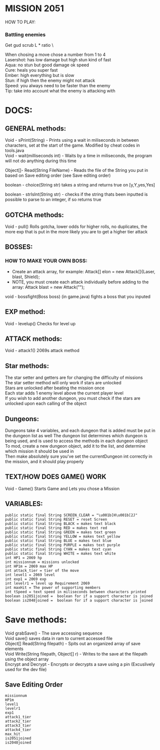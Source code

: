 # MISSION 2051
HOW TO PLAY:

### Battling enemies
  Get gud scrub L * ratio \
  
  When chosing a move chose a number from 1 to 4 \
  Lasershot: has low damage but high stun kind of fast\
  Aqua: no stun but good damage ok speed\
  Cure: heals you super fast \
  Ember: high everything but is slow \
  Stun: if high then the enemy might not attack \
  Speed: you always need to be faster than the enemy \
  Tip: take into account what the enemy is attacking with
  



# DOCS:

## GENERAL methods:
Void - sPrint(String) - Prints using a wait in miliseconds in between characters, set at the start of the game. Modified by cheat codes in tools.java\
Void - wait(milliseconds int) - Waits by a time in miliseconds, the program will not do anything during this time

Object[]- Read(String FileName) - Reads the file of the String you put in based on Save editing order (see Save editing order) 

boolean - choice(String str) takes a string and returns true on [y,Y,yes,Yes] 

boolean - strIsInt(String str) - checks if the string thats been inputted is possible to parse to an integer, if so returns true


## GOTCHA methods:
Void - pull()  Rolls gotcha, lower odds for higher rolls, no duplicates, the more exp that is put in the more likely you are to get a higher tier attack


## BOSSES:

### HOW TO MAKE YOUR OWN BOSS:

- Create an attack array, for example: Attack[] elon = new Attack[]{Laser, blast, Shield};
- NOTE, you must create each attack individually before adding to the array: Attack blast = new Attack("");

void - bossfight(Boss boss) (in game.java)  fights a boss that you inputed

## EXP method:
Void - levelup() Checks for level up

## ATTACK  methods:

Void - attack1() 2069s attack method


## Star methods:
The star setter and getters are for changing the difficulty of missions \
The star setter method will only work if stars are unlocked \
Stars are unlocked after beating the mission once \
Each star adds 1 enemy level above the current player level \
If you wish to add another dungeon, you must check if the stars are unlocked upon each calling of the object 

## Dungeons:
Dungeons take 4 variables, and each dungeon that is added must be put in the dungeon list as well
The dungeon list determines which dungeon is being used, and is used to access the methods in each dungeon object \
To mod, create a new dungeon object, add it to the list, and determine which mission it should be used in \
Then make absolutely sure you've set the currentDungeon int correctly in the mission, and it should play properly 

## TEXT/HOW DOES GAME() WORK
Void - Game() Starts Game and Lets you chose a Mission 


## VARIABLES:
    public static final String SCREEN_CLEAR = "\u001b[H\u001b[2J" 
    public static final String RESET = reset Screen 
    public static final String BLACK = makes text black 
    public static final String RED = makes text red 
    public static final String GREEN = makes text green 
    public static final String YELLOW = makes text yellow 
    public static final String BLUE = makes text blue 
    public static final String PURPLE = makes text purple 
    public static final String CYAN = makes text cyan 
    public static final String WHITE = makes text white 
    int HP1 = 2069 hp 
    int missionnum = missions unlocked 
    int HP1m = 2069 max HP 
    int attack_tier = tier of the move 
    int level1 = 2069 level 
    int exp1 = 2069 exp 
    int levelr1 = level up Requirement 2069 
    int maxHit = The power of supporting members
    int tSpeed = text speed in miliseconds between characters printed
    boolean is2051joined =  boolean for if a support character is joined
    boolean is2048joined =  boolean for if a support character is joined
    
# Save methods:
  Void grabSave() -  The save accessing sequence \
  Void save() saves data in ram to current accessed file\
  Object[] Read(String filepath) - Spits out an organized array of save elements\
  Void Write(String filepath, Object[] r) - Writes to the save at the filepath using the object array\
  Encrypt and Decrypt - Encrypts or decrypts a save using a pin (Excuslively used for the dev file) 
  
  
## Save Editing Order
    missionnum
    HP1m
    level1
    levelr1
    exp1
    attack1_tier
    attack2_tier
    attack3_tier
    attack4_tier
    max_hit
    is2051joined
    is2048joined
    